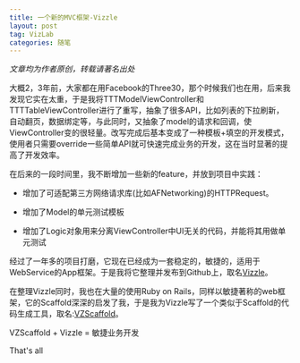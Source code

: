 ```yaml
---
title: 一个新的MVC框架-Vizzle
layout: post
tag: VizLab
categories: 随笔
---
```


<em>文章均为作者原创，转载请著名出处</em>

大概2，3年前，大家都在用Facebook的Three30，那个时候我们也在用，后来我发现它实在太重，于是我将TTTModelViewController和TTTTableViewController进行了重写，抽象了很多API，比如列表的下拉刷新，自动翻页，数据绑定等，与此同时，又抽象了model的请求和回调，使ViewController变的很轻量。改写完成后基本变成了一种模板+填空的开发模式，使用者只需要override一些简单API就可快速完成业务的开发，这在当时显著的提高了开发效率。

在后来的一段时间里，我不断增加一些新的feature，并放到项目中实践：

- 增加了可适配第三方网络请求库(比如AFNetworking)的HTTPRequest。

- 增加了Model的单元测试模板

- 增加了Logic对象用来分离ViewController中UI无关的代码，并能将其用做单元测试

经过了一年多的项目打磨，它现在已经成为一套稳定的，敏捷的，适用于WebService的App框架。于是我将它整理并发布到Github上，取名[Vizzle](https://github.com/Vizzle/Vizzle)。

在整理Vizzle同时，我也在大量的使用Ruby on Rails，同样以敏捷著称的web框架，它的Scaffold深深的启发了我，于是我为Vizzle写了一个类似于Scaffold的代码生成工具，取名:[VZScaffold](https://github.com/akaDealloc/VZScaffold)。

VZScaffold + Vizzle = 敏捷业务开发

That's all


